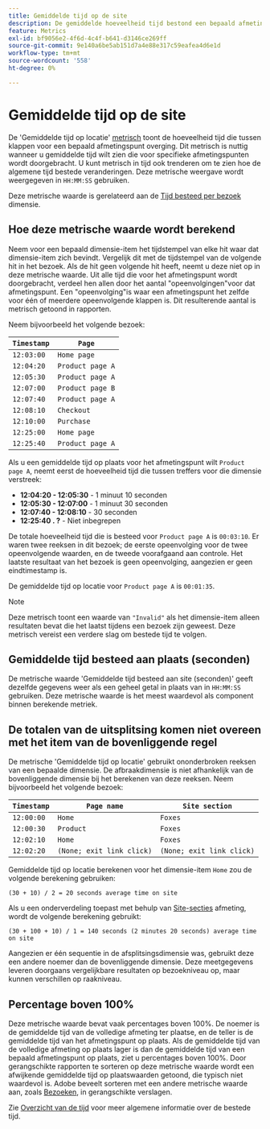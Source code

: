 ```yaml
---
title: Gemiddelde tijd op de site
description: De gemiddelde hoeveelheid tijd bestond een bepaald afmetingspunt tussen treffers.
feature: Metrics
exl-id: bf9056e2-4f6d-4c4f-b641-d3146ce269ff
source-git-commit: 9e140a6be5ab151d7a4e88e317c59eafea4d6e1d
workflow-type: tm+mt
source-wordcount: '558'
ht-degree: 0%

---
```


# Gemiddelde tijd op de site

De &#39;Gemiddelde tijd op locatie&#39; [metrisch](overview.md) toont de hoeveelheid tijd die tussen klappen voor een bepaald afmetingspunt overging. Dit metrisch is nuttig wanneer u gemiddelde tijd wilt zien die voor specifieke afmetingspunten wordt doorgebracht. U kunt metrisch in tijd ook trenderen om te zien hoe de algemene tijd bestede veranderingen. Deze metrische weergave wordt weergegeven in `HH:MM:SS` gebruiken.

Deze metrische waarde is gerelateerd aan de [Tijd besteed per bezoek](../dimensions/time-spent-per-visit.md) dimensie.

## Hoe deze metrische waarde wordt berekend

Neem voor een bepaald dimensie-item het tijdstempel van elke hit waar dat dimensie-item zich bevindt. Vergelijk dit met de tijdstempel van de volgende hit in het bezoek. Als de hit geen volgende hit heeft, neemt u deze niet op in deze metrische waarde. Uit alle tijd die voor het afmetingspunt wordt doorgebracht, verdeel hen allen door het aantal &quot;opeenvolgingen&quot;voor dat afmetingspunt. Een &quot;opeenvolging&quot;is waar een afmetingspunt het zelfde voor één of meerdere opeenvolgende klappen is. Dit resulterende aantal is metrisch getoond in rapporten.

Neem bijvoorbeeld het volgende bezoek:

| `Timestamp` | `Page` |
| --- | --- |
| `12:03:00` | `Home page` |
| `12:04:20` | `Product page A` |
| `12:05:30` | `Product page A` |
| `12:07:00` | `Product page B` |
| `12:07:40` | `Product page A` |
| `12:08:10` | `Checkout` |
| `12:10:00` | `Purchase` |
| `12:25:00` | `Home page` |
| `12:25:40` | `Product page A` |


Als u een gemiddelde tijd op plaats voor het afmetingspunt wilt `Product page A`, neemt eerst de hoeveelheid tijd die tussen treffers voor die dimensie verstreek:

* **12:04:20 - 12:05:30** - 1 minuut 10 seconden
* **12:05:30 - 12:07:00** - 1 minuut 30 seconden
* **12:07:40 - 12:08:10** - 30 seconden
* **12:25:40 . ?** - Niet inbegrepen

De totale hoeveelheid tijd die is besteed voor `Product page A` is `00:03:10`. Er waren twee reeksen in dit bezoek; de eerste opeenvolging voor de twee opeenvolgende waarden, en de tweede voorafgaand aan controle. Het laatste resultaat van het bezoek is geen opeenvolging, aangezien er geen eindtimestamp is.

De gemiddelde tijd op locatie voor `Product page A` is `00:01:35`.

>[!NOTE]
>
>Deze metrisch toont een waarde van `"Invalid"` als het dimensie-item alleen resultaten bevat die het laatst tijdens een bezoek zijn geweest. Deze metrisch vereist een verdere slag om bestede tijd te volgen.

## Gemiddelde tijd besteed aan plaats (seconden)

De metrische waarde &#39;Gemiddelde tijd besteed aan site (seconden)&#39; geeft dezelfde gegevens weer als een geheel getal in plaats van in `HH:MM:SS` gebruiken. Deze metrische waarde is het meest waardevol als component binnen berekende metriek.

## De totalen van de uitsplitsing komen niet overeen met het item van de bovenliggende regel

De metrische &#39;Gemiddelde tijd op locatie&#39; gebruikt ononderbroken reeksen van een bepaalde dimensie. De afbraakdimensie is niet afhankelijk van de bovenliggende dimensie bij het berekenen van deze reeksen. Neem bijvoorbeeld het volgende bezoek:

| `Timestamp` | `Page name` | `Site section` |
| --- | --- | --- |
| `12:00:00` | `Home` | `Foxes` |
| `12:00:30` | `Product` | `Foxes` |
| `12:02:10` | `Home` | `Foxes` |
| `12:02:20` | `(None; exit link click)` | `(None; exit link click)` |

Gemiddelde tijd op locatie berekenen voor het dimensie-item `Home` zou de volgende berekening gebruiken:

```text
(30 + 10) / 2 = 20 seconds average time on site
```

Als u een onderverdeling toepast met behulp van [Site-secties](../dimensions/site-section.md) afmeting, wordt de volgende berekening gebruikt:

```text
(30 + 100 + 10) / 1 = 140 seconds (2 minutes 20 seconds) average time on site
```

Aangezien er één sequentie in de afsplitsingsdimensie was, gebruikt deze een andere noemer dan de bovenliggende dimensie. Deze meetgegevens leveren doorgaans vergelijkbare resultaten op bezoekniveau op, maar kunnen verschillen op raakniveau.

## Percentage boven 100%

Deze metrische waarde bevat vaak percentages boven 100%. De noemer is de gemiddelde tijd van de volledige afmeting ter plaatse, en de teller is de gemiddelde tijd van het afmetingspunt op plaats. Als de gemiddelde tijd van de volledige afmeting op plaats lager is dan de gemiddelde tijd van een bepaald afmetingspunt op plaats, ziet u percentages boven 100%. Door gerangschikte rapporten te sorteren op deze metrische waarde wordt een afwijkende gemiddelde tijd op plaatswaarden getoond, die typisch niet waardevol is. Adobe beveelt sorteren met een andere metrische waarde aan, zoals [Bezoeken](visits.md), in gerangschikte verslagen.

Zie [Overzicht van de tijd](time-spent.md) voor meer algemene informatie over de bestede tijd.

